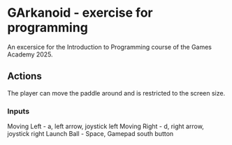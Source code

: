 # GArkanoid - exercise for programming

An excersice for the Introduction to Programming course of the Games Academy 2025.

## Actions

The player can move the paddle around and is restricted to the screen size.

### Inputs

Moving Left - a, left arrow, joystick left
Moving Right - d, right arrow, joystick right
Launch Ball - Space, Gamepad south button